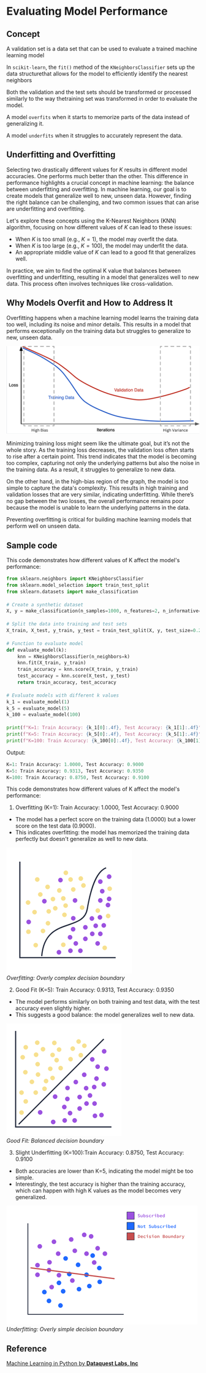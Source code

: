# Evaluating Model Performance

## Concept

A validation set is a data set that can be used to evaluate a trained machine learning model

In `scikit-learn`, the `fit()` method of the `KNeighborsClassifier` sets up the data structurethat allows for the model to efficiently identify the nearest neighbors

Both the validation and the test sets should be transformed or processed similarly to the way thetraining set was transformed in order to evaluate the model.

A model `overfits` when it starts to memorize parts of the data instead of generalizing it.

A model `underfits` when it struggles to accurately represent the data.

## Underfitting and Overfitting

Selecting two drastically different values for $K$ results in different model accuracies. One performs much better than the other. This difference in performance highlights a crucial concept in machine learning: the balance between underfitting and overfitting. In machine learning, our goal is to create models that generalize well to new, unseen data. However, finding the right balance can be challenging, and two common issues that can arise are underfitting and overfitting.

Let's explore these concepts using the K-Nearest Neighbors (KNN) algorithm, focusing on how different values of $K$ can lead to these issues:
- When $K$ is too small (e.g., $K = 1$), the model may overfit the data.
- When $K$ is too large (e.g., $K = 100$), the model may underfit the data.
- An appropriate middle value of $K$ can lead to a good fit that generalizes well.

In practice, we aim to find the optimal K value that balances between overfitting and underfitting, resulting in a model that generalizes well to new data. This process often involves techniques like cross-validation.

## **Why Models Overfit and How to Address It**

Overfitting happens when a machine learning model learns the training data too well, including its noise and minor details. This results in a model that performs exceptionally on the training data but struggles to generalize to new, unseen data.

![alt text](graph.png)

Minimizing training loss might seem like the ultimate goal, but it’s not the whole story. As the training loss decreases, the validation loss often starts to rise after a certain point. This trend indicates that the model is becoming too complex, capturing not only the underlying patterns but also the noise in the training data. As a result, it struggles to generalize to new data.

On the other hand, in the high-bias region of the graph, the model is too simple to capture the data's complexity. This results in high training and validation losses that are very similar, indicating underfitting. While there’s no gap between the two losses, the overall performance remains poor because the model is unable to learn the underlying patterns in the data.

Preventing overfitting is critical for building machine learning models that perform well on unseen data.

## Sample code

This code demonstrates how different values of K affect the model's performance:

```python
from sklearn.neighbors import KNeighborsClassifier
from sklearn.model_selection import train_test_split
from sklearn.datasets import make_classification

# Create a synthetic dataset
X, y = make_classification(n_samples=1000, n_features=2, n_informative=2, n_redundant=0, random_state=42)

# Split the data into training and test sets
X_train, X_test, y_train, y_test = train_test_split(X, y, test_size=0.2, random_state=42)

# Function to evaluate model
def evaluate_model(k):
    knn = KNeighborsClassifier(n_neighbors=k)
    knn.fit(X_train, y_train)
    train_accuracy = knn.score(X_train, y_train)
    test_accuracy = knn.score(X_test, y_test)
    return train_accuracy, test_accuracy

# Evaluate models with different k values
k_1 = evaluate_model(1)
k_5 = evaluate_model(5)
k_100 = evaluate_model(100)

print(f"K=1: Train Accuracy: {k_1[0]:.4f}, Test Accuracy: {k_1[1]:.4f}")
print(f"K=5: Train Accuracy: {k_5[0]:.4f}, Test Accuracy: {k_5[1]:.4f}")
print(f"K=100: Train Accuracy: {k_100[0]:.4f}, Test Accuracy: {k_100[1]:.4f}")
```

Output:
```python
K=1: Train Accuracy: 1.0000, Test Accuracy: 0.9000
K=5: Train Accuracy: 0.9313, Test Accuracy: 0.9350
K=100: Train Accuracy: 0.8750, Test Accuracy: 0.9100
```

This code demonstrates how different values of K affect the model's performance:
1. Overfitting (K=1): Train Accuracy: 1.0000, Test Accuracy: 0.9000
- The model has a perfect score on the training data (1.0000) but a lower score on the test data (0.9000).
- This indicates overfitting: the model has memorized the training data perfectly but doesn't generalize as well to new data.

![alt text](Overfitting.png)\
_Overfitting: Overly complex decision boundary_

2. Good Fit (K=5): Train Accuracy: 0.9313, Test Accuracy: 0.9350
- The model performs similarly on both training and test data, with the test accuracy even slightly higher.
- This suggests a good balance: the model generalizes well to new data.

![alt text](GoodFit.png)\
_Good Fit: Balanced decision boundary_

3. Slight Underfitting (K=100):Train Accuracy: 0.8750, Test Accuracy: 0.9100
- Both accuracies are lower than K=5, indicating the model might be too simple.
- Interestingly, the test accuracy is higher than the training accuracy, which can happen with high K values as the model becomes very generalized.

![alt text](Underfitting.png)\
_Underfitting: Overly simple decision boundary_

## Reference

[Machine Learning in Python by **Dataquest Labs, Inc**](https://app.dataquest.io/learning/path/machine-learning-in-python-skill/)